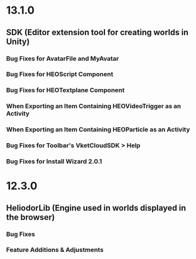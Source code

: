 # 13.1.0

## SDK (Editor extension tool for creating worlds in Unity)

### Bug Fixes for AvatarFile and MyAvatar

### Bug Fixes for HEOScript Component

### Bug Fixes for HEOTextplane Component

### When Exporting an Item Containing HEOVideoTrigger as an Activity

### When Exporting an Item Containing HEOParticle as an Activity

### Bug Fixes for Toolbar's VketCloudSDK > Help

### Bug Fixes for Install Wizard 2.0.1

# 12.3.0

## HeliodorLib (Engine used in worlds displayed in the browser)

### Bug Fixes

### Feature Additions & Adjustments

